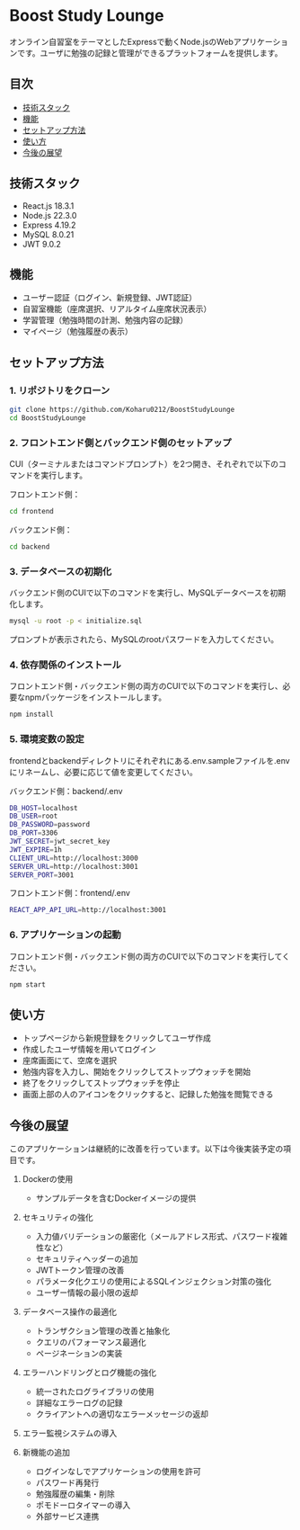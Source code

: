 # Boost Study Lounge
オンライン自習室をテーマとしたExpressで動くNode.jsのWebアプリケーションです。ユーザに勉強の記録と管理ができるプラットフォームを提供します。
## 目次
* [技術スタック](#技術スタック)
* [機能](#機能)
* [セットアップ方法](#セットアップ方法)
* [使い方](#使い方)
* [今後の展望](#今後の展望)
## 技術スタック
* React.js 18.3.1
* Node.js 22.3.0
* Express 4.19.2
* MySQL 8.0.21 
* JWT 9.0.2

## 機能
- ユーザー認証（ログイン、新規登録、JWT認証）
- 自習室機能（座席選択、リアルタイム座席状況表示）
- 学習管理（勉強時間の計測、勉強内容の記録）
- マイページ（勉強履歴の表示）
## セットアップ方法
### 1. リポジトリをクローン
  
```sh
git clone https://github.com/Koharu0212/BoostStudyLounge
cd BoostStudyLounge
```
### 2. フロントエンド側とバックエンド側のセットアップ
   
CUI（ターミナルまたはコマンドプロンプト）を2つ開き、それぞれで以下のコマンドを実行します。

フロントエンド側：
```sh
cd frontend
```
バックエンド側：
```sh
cd backend
```
### 3. データベースの初期化
バックエンド側のCUIで以下のコマンドを実行し、MySQLデータベースを初期化します。
```sh
mysql -u root -p < initialize.sql
```
プロンプトが表示されたら、MySQLのrootパスワードを入力してください。
### 4. 依存関係のインストール
フロントエンド側・バックエンド側の両方のCUIで以下のコマンドを実行し、必要なnpmパッケージをインストールします。
```sh
npm install
```
### 5. 環境変数の設定
frontendとbackendディレクトリにそれぞれにある.env.sampleファイルを.envにリネームし、必要に応じて値を変更してください。

バックエンド側：backend/.env
```sh
DB_HOST=localhost
DB_USER=root
DB_PASSWORD=password
DB_PORT=3306
JWT_SECRET=jwt_secret_key
JWT_EXPIRE=1h
CLIENT_URL=http://localhost:3000
SERVER_URL=http://localhost:3001
SERVER_PORT=3001
```
フロントエンド側：frontend/.env
```sh
REACT_APP_API_URL=http://localhost:3001
```

### 6. アプリケーションの起動
フロントエンド側・バックエンド側の両方のCUIで以下のコマンドを実行してください。
```sh
npm start
```

## 使い方
* トップページから新規登録をクリックしてユーザ作成
* 作成したユーザ情報を用いてログイン
* 座席画面にて、空席を選択
* 勉強内容を入力し、開始をクリックしてストップウォッチを開始
* 終了をクリックしてストップウォッチを停止
* 画面上部の人のアイコンをクリックすると、記録した勉強を閲覧できる

## 今後の展望
このアプリケーションは継続的に改善を行っています。以下は今後実装予定の項目です。
1. Dockerの使用
   - サンプルデータを含むDockerイメージの提供
  
3. セキュリティの強化
   - 入力値バリデーションの厳密化（メールアドレス形式、パスワード複雑性など）
   - セキュリティヘッダーの追加
   - JWTトークン管理の改善
   - パラメータ化クエリの使用によるSQLインジェクション対策の強化
   - ユーザー情報の最小限の返却

4. データベース操作の最適化
   - トランザクション管理の改善と抽象化
   - クエリのパフォーマンス最適化
   - ページネーションの実装

5. エラーハンドリングとログ機能の強化
   - 統一されたログライブラリの使用
   - 詳細なエラーログの記録
   - クライアントへの適切なエラーメッセージの返却

6. エラー監視システムの導入

7. 新機能の追加
    - ログインなしでアプリケーションの使用を許可
    - パスワード再発行
    - 勉強履歴の編集・削除
    - ポモドーロタイマーの導入
    - 外部サービス連携

